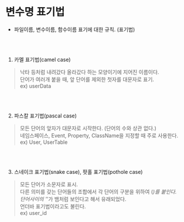 # 변수명 표기법
- 파일이름, 변수이름, 함수이름 표기에 대한 규칙. (표기법)

<br><br>

1. 카멜 표기법(camel case)
> 낙타 등처럼 내려갔다 올라갔다 하는 모양이기에 지어진 이름이다. <br>
> 단어가 여러개 붙을 때, 앞 단어를 제외한 첫자를 대문자로 표기. <br>
> ex) userData <br>

<br><br>

2. 파스칼 표기법(pascal case)
> 모든 단어의 앞자가 대문자로 시작한다. (단어의 수와 상관 없다.) <br>
> 네임스페이스, Event, Property, ClassName을 지정할 때 주로 사용한다. <br>
> ex) User, UserTable <br>

<br><br>

3. 스네이크 표기법(snake case), 팟홀 표기법(pothole case)
> 모든 단어가 소문자로 표시. <br>
> 다른 의미를 갖는 단어들의 조합에서 각 단어의 구분을 위하여 (_)를 붙인다. <br>
> 단어사이의 '_'가 뱀처럼 보인다고 해서 유래되었다. <br>
> 언더바 표기법이라고도 불린다. <br>
> ex) user_id
